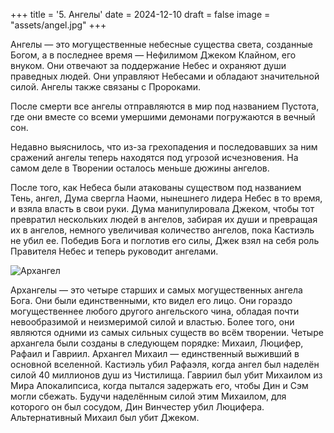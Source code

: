 +++
title = '5. Ангелы'
date = 2024-12-10
draft = false
image = "assets/angel.jpg"
+++

Ангелы — это могущественные небесные существа света, созданные Богом, а в последнее время — Нефилимом Джеком Клайном, его внуком. Они отвечают за поддержание Небес и охраняют души праведных людей. Они управляют Небесами и обладают значительной силой. Ангелы также связаны с Пророками.

После смерти все ангелы отправляются в мир под названием Пустота, где они вместе со всеми умершими демонами погружаются в вечный сон.

Недавно выяснилось, что из-за грехопадения и последовавших за ним сражений ангелы теперь находятся под угрозой исчезновения. На самом деле в Творении осталось меньше дюжины ангелов.

После того, как Небеса были атакованы существом под названием Тень, ангел, Дума свергла Наоми, нынешнего лидера Небес в то время, и взяла власть в свои руки. Дума манипулировала Джеком, чтобы тот превратил нескольких людей в ангелов, забирая их души и превращая их в ангелов, немного увеличивая количество ангелов, пока Кастиэль не убил ее. Победив Бога и поглотив его силы, Джек взял на себя роль Правителя Небес и теперь руководит ангелами.

![Архангел](https://m.media-amazon.com/images/M/MV5BNGYwZmM4MDUtMmQ0Yi00MTlkLTlkN2UtODdiMjczNTJiMDFkXkEyXkFqcGdeQXVyNTgzOTI2MA@@._V1_FMjpg_UX1000_.jpg)

Архангелы — это четыре старших и самых могущественных ангела Бога. Они были единственными, кто видел его лицо. Они гораздо могущественнее любого другого ангельского чина, обладая почти невообразимой и неизмеримой силой и властью. Более того, они являются одними из самых сильных существ во всём творении. Четыре архангела были созданы в следующем порядке: Михаил, Люцифер, Рафаил и Гавриил. Архангел Михаил — единственный выживший в основной вселенной. Кастиэль убил Рафаэля, когда ангел был наделён силой 40 миллионов душ из Чистилища. Гавриил был убит Михаилом из Мира Апокалипсиса, когда пытался задержать его, чтобы Дин и Сэм могли сбежать. Будучи наделённым силой этим Михаилом, для которого он был сосудом, Дин Винчестер убил Люцифера. Альтернативный Михаил был убит Джеком.